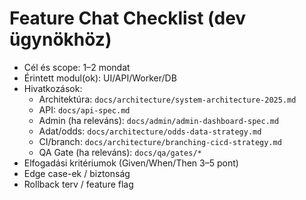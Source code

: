 # Feature Chat Checklist (dev ügynökhöz)

- Cél és scope: 1–2 mondat
- Érintett modul(ok): UI/API/Worker/DB
- Hivatkozások:
  - Architektúra: `docs/architecture/system-architecture-2025.md`
  - API: `docs/api-spec.md`
  - Admin (ha releváns): `docs/admin/admin-dashboard-spec.md`
  - Adat/odds: `docs/architecture/odds-data-strategy.md`
  - CI/branch: `docs/architecture/branching-cicd-strategy.md`
  - QA Gate (ha releváns): `docs/qa/gates/*`
- Elfogadási kritériumok (Given/When/Then 3–5 pont)
- Edge case-ek / biztonság
- Rollback terv / feature flag
